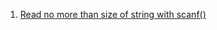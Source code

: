  1. [Read no more than size of string with scanf()][1]

[1]: https://stackoverflow.com/questions/12306591/read-no-more-than-size-of-string-with-scanf
